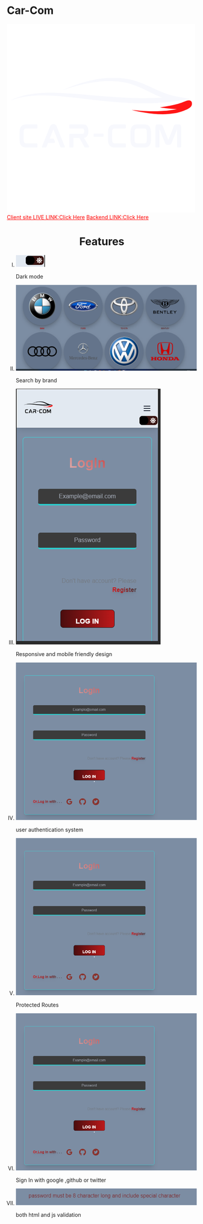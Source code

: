 # Car-Com

<img src="./public/images/logo-w.png" alt="">
<a href="https://car-com.web.app/" target="_blank" style="color:red;">Client site LIVE LINK:Click Here</a>
<a href="https://car-com-backend-96iwvry0w-jhriyazs-projects.vercel.app/" target="_blank" style="color:red;">Backend LINK:Click Here</a>

<h1 style="text-align:center;">Features</h1>
<ul style="list-style:upper-roman">
    <li>
        <img src="./public/images/1.png" alt="">
<p>Dark mode</p>
    </li>
    <li>
       <img src="./public/images/2.png" alt="">
<p>Search by brand</p>
    </li>
    <li>
        <img src="./public/images/4.png" alt="">
<p>Responsive and mobile friendly design</p>
    </li>
    <li>
        <img src="./public/images/3.png" alt="">
<p>user authentication system</p>
    </li>
    <li>
        <img src="./public/images/3.png" alt="">
<p>Protected Routes</p>
    </li>
    <li>
        <img src="./public/images/3.png" alt="">
<p>Sign In with google ,github or twitter</p>
    </li>
    <li>
        <img src="./public/images/5.png" alt="">
<p>both html and js validation</p>
    </li>
</ul>






